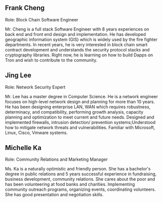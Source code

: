 ## Frank Cheng
Role: Block Chain Software Engineer 

Mr. Cheng is a full stack Software Engineer with 8 years experiences on back end and front end design and implementation. He has developed geographic information system (GIS) which is widely used by the fire fighter departments. In recent years, he is very interested in block chain smart contract development and understands the security protocol stacks and cryptography libraries. Right now, he is learning on how to build Dapps on Tron and wish to contribute to the community.


## Jing Lee
Role: Network Security Expert

Mr. Lee has a master degree in Computer Science. He is a network engineer focuses on high-level network design and planning for more than 10 years.  He has been designing enterprise LAN, WAN which requires robustness, determinacy, and compatibility, performing growth analysis, capacity planning and optimization to meet current and future needs. Designed and implemented firewalls, intrusion detection/ prevention systems;Understood how to mitigate network threats and vulnerabilities.
Familiar with Microsoft, Linux, Cisco, Vmware  systems.


## Michelle Ka
Role: Community Relations and Marketing Manager 

Ms. Ka is a naturally optimistic and friendly person. She has a bachelor's degree in public relations
and 5 years successful experience in fundraising, business development, community relations. She cares about the poor and has been volunteering at food banks and charities. Implementing community outreach programs, organizing events, coordinating volunteers. She has good presentation and negotiation skills.
